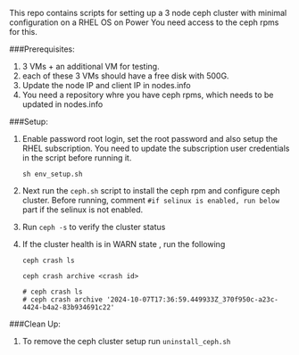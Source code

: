 This repo contains scripts for setting up a 3 node ceph cluster with minimal configuration on a RHEL OS on Power
You need access to the ceph rpms for this.

###Prerequisites:

1. 3 VMs + an additional VM for testing. 
2. each of these 3 VMs should have a free disk with 500G. 
3. Update the node IP and client IP in nodes.info
4. You need a repository whre you have ceph rpms, which needs to be updated in nodes.info


###Setup:
1. Enable password root login, set the root password and also setup the RHEL subscription. You need to update the 
   subscription user credentials in the script before running it.
   
   `sh env_setup.sh` 
   

2. Next run the `ceph.sh` script to install the ceph rpm and configure ceph cluster.
    Before running, comment `#if selinux is enabled, run below` part if the selinux is  not 
   enabled.
   

3. Run `ceph -s` to verify the cluster status
   

4. If the cluster health is in WARN state , run the following
   
   `ceph crash ls`
   
   `ceph crash archive <crash id>`
    ```
   # ceph crash ls
   # ceph crash archive '2024-10-07T17:36:59.449933Z_370f950c-a23c-4424-b4a2-83b934691c22'
   ```

###Clean Up:
    
1. To remove the ceph cluster setup run `uninstall_ceph.sh`